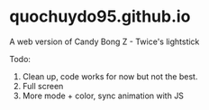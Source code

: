 # quochuydo95.github.io

A web version of Candy Bong Z - Twice's lightstick

Todo: 
1. Clean up, code works for now but not the best.
2. Full screen
3. More mode + color, sync animation with JS 
